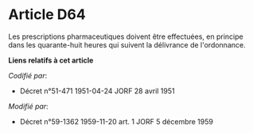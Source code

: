 # Article D64

Les prescriptions pharmaceutiques doivent être effectuées, en principe dans les quarante-huit heures qui suivent la
délivrance de l'ordonnance.

**Liens relatifs à cet article**

_Codifié par_:

  - Décret n°51-471 1951-04-24 JORF 28 avril 1951

_Modifié par_:

  - Décret n°59-1362 1959-11-20 art. 1 JORF 5 décembre 1959
